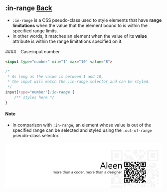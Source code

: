 ## :in-range [**Back**](./../pseudoClass.md)

- `:in-range` is a CSS pseudo-class used to style elements that have **range limitations** when the value that the element bound to is within the specified range limits.
- In other words, it matches an element when the value of its **value** attribute is within the range limitations specified on it.

####　Case:input number

```html
<input type="number" min="1" max="10" value="8">
```

```css
/*
 * As long as the value is between 1 and 10,
 * the input will match the :in-range selector and can be styled.
 */
input[type="number"]:in-range {
    /** styles here */
}
```

#### Note

- In comparison with `:in-range`, an element whose value is out of the specified range can be selected and styled using the `:out-of-range` pseudo-class selector.

<a href="http://aleen42.github.io/" target="_blank" ><img src="./../../../pic/tail.gif"></a>